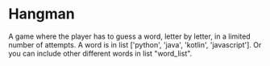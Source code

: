# Hangman
A game where the player has to guess a word, letter by letter, in a limited number of attempts. A word is in list ['python', 'java', 'kotlin', 'javascript'].
Or you can include other different words in list "word_list".
